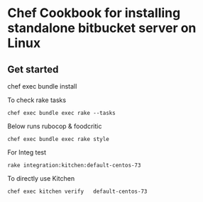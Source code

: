 # Chef Cookbook for installing standalone bitbucket server on Linux 

## Get started 
chef exec bundle install

To check rake tasks
```
chef exec bundle exec rake --tasks
```

Below runs rubocop & foodcritic 
```
chef exec bundle exec rake style
```

For Integ test 
```
rake integration:kitchen:default-centos-73
```

To directly use Kitchen 
```
chef exec kitchen verify   default-centos-73
```

